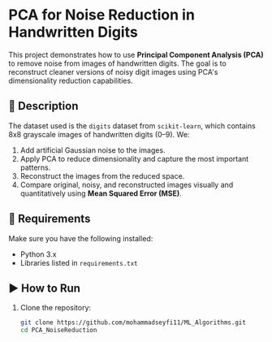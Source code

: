 # PCA for Noise Reduction in Handwritten Digits

This project demonstrates how to use **Principal Component Analysis (PCA)** to remove noise from images of handwritten digits. The goal is to reconstruct cleaner versions of noisy digit images using PCA's dimensionality reduction capabilities.

## 📌 Description

The dataset used is the `digits` dataset from `scikit-learn`, which contains 8x8 grayscale images of handwritten digits (0–9). We:
1. Add artificial Gaussian noise to the images.
2. Apply PCA to reduce dimensionality and capture the most important patterns.
3. Reconstruct the images from the reduced space.
4. Compare original, noisy, and reconstructed images visually and quantitatively using **Mean Squared Error (MSE)**.


## 🔧 Requirements

Make sure you have the following installed:

- Python 3.x
- Libraries listed in `requirements.txt`


## ▶️ How to Run

1. Clone the repository:
   ```bash
   git clone https://github.com/mohammadseyfi11/ML_Algorithms.git
   cd PCA_NoiseReduction
